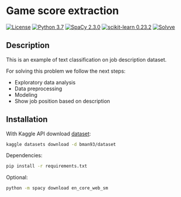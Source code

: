 # Game score extraction

[![License](http://img.shields.io/badge/license-MIT-green.svg?style=flat)](https://github.com/Solvve/ml_job_classifier/blob/master/LICENSE.txt)
[![Python 3.7](https://img.shields.io/badge/python-3.7-blue.svg)](https://www.python.org/downloads/release/python-378/)
[![SpaCy 2.3.0](https://img.shields.io/badge/spacy-2.3.0-blue)](https://spacy.io/)
[![scikit-learn 0.23.2](https://img.shields.io/badge/scikit_learn-0.23.2-blue)](https://scikit-learn.org/stable/)
[![Solvve](https://img.shields.io/badge/made%20in-solvve-blue)](https://solvve.com/)

## Description

This is an example of text classification on job description dataset.

For solving this problem we follow the next steps:
* Exploratory data analysis
* Data preprocessing
* Modeling
* Show job position based on description

## Installation

With Kaggle API download [dataset](https://www.kaggle.com/bman93/dataset):
```bash
kaggle datasets download -d bman93/dataset
```

Dependencies:
```bash
pip install -r requirements.txt
```

Optional:
```bash
python -m spacy download en_core_web_sm
```
